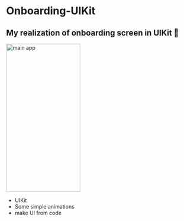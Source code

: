 # 


# Onboarding-UIKit

## My realization of onboarding screen in UIKit 🙂

<img src="https://github.com/gruzd1sok/onboarding-UIKit/blob/main/skiTourism/present.gif?raw=true" alt="main app" width="200" height="400">

- UIKit
- Some simple animations
- make UI from code
